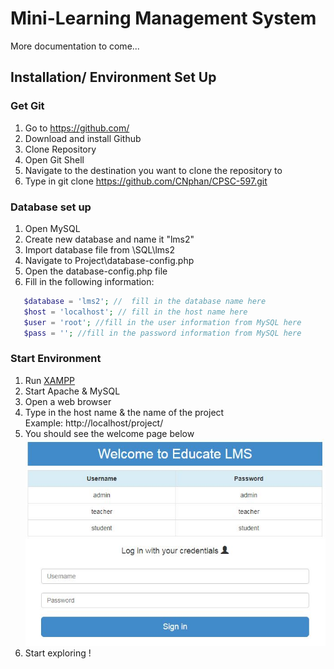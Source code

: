 # Mini-Learning Management System
More documentation to come...

## Installation/ Environment Set Up 

### Get Git 
1. Go to https://github.com/  
2. Download and install Github  
3. Clone Repository  
4. Open Git Shell  
5. Navigate to the destination you want to clone the repository to  
6. Type in git clone https://github.com/CNphan/CPSC-597.git  

### Database set up  
1. Open MySQL 
2. Create new database and name it "lms2" 
3. Import database file from <your git clone repository> \SQL\lms2  
4. Navigate to <your git cone repository> Project\database-config.php  
5. Open the database-config.php file  
6. Fill in the following information:  
```php
   $database = 'lms2'; //  fill in the database name here  
   $host = 'localhost'; // fill in the host name here  
   $user = 'root'; //fill in the user information from MySQL here 
   $pass = ''; //fill in the password information from MySQL here  
```
### Start Environment  
1. Run [XAMPP](https://www.apachefriends.org/index.html)
2. Start Apache & MySQL  
3. Open a web browser  
4. Type in the host name & the name of the project  
   Example: http://localhost/project/  
5. You should see the welcome page below  
 ![alt text](https://github.com/CNphan/CPSC-597/blob/master/LMS-landing.JPG "LMS-landing")
6. Start exploring ! 
